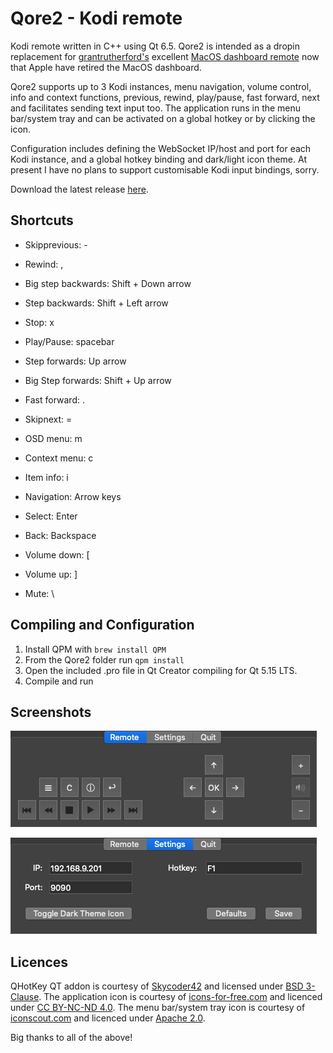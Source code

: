 # Qore2 - Kodi remote
Kodi remote written in C++ using Qt 6.5. Qore2 is intended as a dropin replacement for [grantrutherford's](https://github.com/grantrutherford) excellent [MacOS dashboard remote](https://github.com/grantrutherford/kodi-remote-osx-widget) now that Apple have retired the MacOS dashboard.

Qore2 supports up to 3 Kodi instances, menu navigation, volume control, info and context functions, previous, rewind, play/pause, fast forward, next and facilitates sending text input too. The application runs in the menu bar/system tray and can be activated on a global hotkey or by clicking the icon.

Configuration includes defining the WebSocket IP/host and port for each Kodi instance, and a global hotkey binding and dark/light icon theme. At present I have no plans to support customisable Kodi input bindings, sorry.

Download the latest release [here](releases/Qore2-v1_1.zip).

## Shortcuts

* Skipprevious:	-
* Rewind: ,
* Big step backwards: Shift + Down arrow
* Step backwards: Shift + Left arrow
* Stop: x
* Play/Pause: spacebar
* Step forwards: Up arrow
* Big Step forwards: Shift + Up arrow
* Fast forward: .
* Skipnext:	=

* OSD menu:	m
* Context menu:	c
* Item info:	i

* Navigation: Arrow keys
* Select: Enter
* Back: Backspace

* Volume down:	[
* Volume up: ]
* Mute: \

## Compiling and Configuration

1. Install QPM with `brew install QPM`
2. From the Qore2 folder run `qpm install`
1. Open the included .pro file in Qt Creator compiling for Qt 5.15 LTS.
3. Compile and run

## Screenshots

![Remote](screenshots/remote.png)   

![Remote](screenshots/settings.png)


## Licences

QHotKey QT addon is courtesy of [Skycoder42](https://github.com/Skycoder42/QHotkey) and licensed under [BSD 3-Clause](https://github.com/Skycoder42/QHotkey/blob/master/LICENSE). The application icon is courtesy of [icons-for-free.com](https://icons-for-free.com/Remote+Control-1320568044590850575) and licenced under [CC BY-NC-ND 4.0](https://creativecommons.org/licenses/by-nc-nd/4.0). The menu bar/system tray icon is courtesy of [iconscout.com](https://iconscout.com/icon/remote-network-signal-range-setting) and licenced under [Apache 2.0](https://www.apache.org/licenses/LICENSE-2.0).

Big thanks to all of the above!
